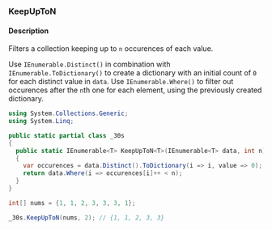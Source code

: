 ### KeepUpToN

#### Description
Filters a collection keeping up to `n` occurences of each value.

Use `IEnumerable.Distinct()` in combination with `IEnumerable.ToDictionary()` to create a dictionary with an initial count of `0` for each distinct value in `data`.
Use `IEnumerable.Where()` to filter out occurences after the `n`th one for each element, using the previously created dictionary.

```csharp
using System.Collections.Generic;
using System.Linq;

public static partial class _30s 
{
  public static IEnumerable<T> KeepUpToN<T>(IEnumerable<T> data, int n)
  {
    var occurences = data.Distinct().ToDictionary(i => i, value => 0);
    return data.Where(i => occurences[i]++ < n);
  }
}
```

```csharp
int[] nums = {1, 1, 2, 3, 3, 3, 1};

_30s.KeepUpToN(nums, 2); // {1, 1, 2, 3, 3}
```

